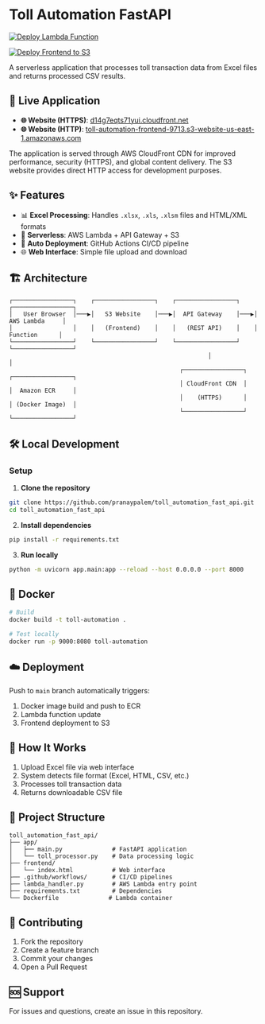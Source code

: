 # Toll Automation FastAPI

[![Deploy Lambda Function](https://github.com/pranaypalem/toll_automation_fast_api/actions/workflows/deploy-lambda.yml/badge.svg)](https://github.com/pranaypalem/toll_automation_fast_api/actions/workflows/deploy-lambda.yml)

[![Deploy Frontend to S3](https://github.com/pranaypalem/toll_automation_fast_api/actions/workflows/deploy-frontend.yml/badge.svg)](https://github.com/pranaypalem/toll_automation_fast_api/actions/workflows/deploy-frontend.yml)

A serverless application that processes toll transaction data from Excel files and returns processed CSV results.

## 🚀 Live Application

- **🌐 Website (HTTPS)**: [d14g7eqts71yui.cloudfront.net](https://d14g7eqts71yui.cloudfront.net/)
- **🌐 Website (HTTP)**: [toll-automation-frontend-9713.s3-website-us-east-1.amazonaws.com](http://toll-automation-frontend-9713.s3-website-us-east-1.amazonaws.com)

The application is served through AWS CloudFront CDN for improved performance, security (HTTPS), and global content delivery. The S3 website provides direct HTTP access for development purposes.

## ✨ Features

- 📊 **Excel Processing**: Handles `.xlsx`, `.xls`, `.xlsm` files and HTML/XML formats
- 🚀 **Serverless**: AWS Lambda + API Gateway + S3
- 🔄 **Auto Deployment**: GitHub Actions CI/CD pipeline
- 🌐 **Web Interface**: Simple file upload and download

## 🏗️ Architecture

```
┌─────────────────┐    ┌─────────────────┐    ┌─────────────────┐    ┌─────────────────┐
│   User Browser  │───▶│   S3 Website    │───▶│  API Gateway    │───▶│  AWS Lambda     │
│                 │    │   (Frontend)    │    │   (REST API)    │    │   Function      │
└─────────────────┘    └─────────────────┘    └─────────────────┘    └─────────────────┘
                                                        │                        │
                                                ┌─────────────────┐    ┌─────────────────┐
                                                │ CloudFront CDN  │    │  Amazon ECR     │
                                                │    (HTTPS)      │    │ (Docker Image)  │
                                                └─────────────────┘    └─────────────────┘
```

## 🛠️ Local Development

### Setup

1. **Clone the repository**
```bash
git clone https://github.com/pranaypalem/toll_automation_fast_api.git
cd toll_automation_fast_api
```

2. **Install dependencies**
```bash
pip install -r requirements.txt
```

3. **Run locally**
```bash
python -m uvicorn app.main:app --reload --host 0.0.0.0 --port 8000
```

## 🐳 Docker

```bash
# Build
docker build -t toll-automation .

# Test locally
docker run -p 9000:8080 toll-automation
```

## ☁️ Deployment

Push to `main` branch automatically triggers:
1. Docker image build and push to ECR
2. Lambda function update  
3. Frontend deployment to S3

## 🔄 How It Works

1. Upload Excel file via web interface
2. System detects file format (Excel, HTML, CSV, etc.)
3. Processes toll transaction data
4. Returns downloadable CSV file

## 📁 Project Structure

```
toll_automation_fast_api/
├── app/
│   ├── main.py              # FastAPI application
│   └── toll_processor.py    # Data processing logic
├── frontend/
│   └── index.html           # Web interface
├── .github/workflows/       # CI/CD pipelines
├── lambda_handler.py        # AWS Lambda entry point
├── requirements.txt         # Dependencies
└── Dockerfile              # Lambda container
```

## 🤝 Contributing

1. Fork the repository
2. Create a feature branch
3. Commit your changes
4. Open a Pull Request

## 🆘 Support

For issues and questions, create an issue in this repository.